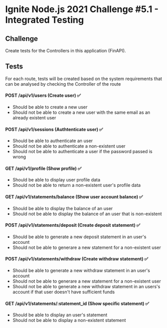 # Ignite Node.js 2021 Challenge #5.1 - Integrated Testing

## Challenge
Create tests for the Controllers in this application (FinAPI).

## Tests
For each route, tests will be created based on the system requirements that can be analysed by checking the Controller of the route

#### POST /api/v1/users (Create user) ✅
- Should be able to create a new user
- Should not be able to create a new user with the same email as an already existent user

#### POST /api/v1/sessions (Authtenticate user) ✅
- Should be able to authenticate an user
- Should not be able to authenticate a non-existent user
- Should not be able to authenticate a user if the password passed is wrong

#### GET /api/v1/profile (Show profile) ✅
- Should be able to display user profile data
- Should not be able to return a non-existent user's profile data

#### GET /api/v1/statements/balance (Show user account balance) ✅
- Should be able to display the balance of an user
- Should not be able to display the balance of an user that is non-existent

#### POST /api/v1/statements/deposit (Create deposit statement) ✅
- Should be able to generate a new deposit statement in an user's account
- Should not be able to generare a new statement for a non-existent user

#### POST /api/v1/statements/withdraw (Create withdraw statement) ✅
- Should be able to generate a new withdraw statement in an user's account
- Should not be able to generare a new statement for a non-existent user
- Should not be able to generate a new withdraw statement in an users's account if that user doesn't have sufficient funds

#### GET /api/v1/statements/:statement_id (Show specific statement) ✅
- Should be able to display an user's statement
- Should not be able to display a non-existent statement
